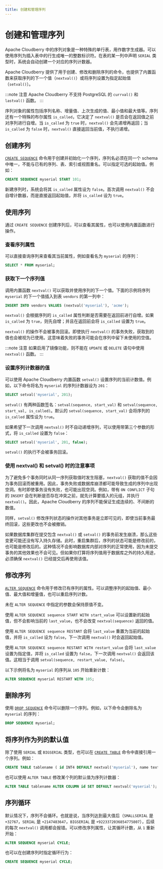 ```yaml
---
title: 创建和管理序列
---
```


# 创建和管理序列

Apache Cloudberry 中的序列对象是一种特殊的单行表，用作数字生成器。可以使用序列为插入表中的行生成唯一的整数标识符。在表的某一列中声明 `SERIAL` 类型时，系统会自动创建一个对应的序列计数器。

Apache Cloudberry 提供了用于创建、修改和删除序列的命令，也提供了内置函数来获取序列的下一个值（`nextval()`）或将序列设置为指定起始值（`setval()`）。

:::note 注意
Apache Cloudberry 不支持 PostgreSQL 的 `currval()` 和 `lastval()` 函数。
:::

序列对象的属性包括序列名称、增量值、上次生成的值、最小值和最大值等。序列还有一个特殊的布尔属性 `is_called`，它决定了 `nextval()` 是否会在返回值之前对序列进行自增。当 `is_called` 为 `true` 时，`nextval()` 会先递增再返回；当 `is_called` 为 `false` 时，`nextval()` 直接返回当前值，不执行递增。

## 创建序列

[`CREATE SEQUENCE`](../../sql-stmts/create-sequence.md) 命令用于创建并初始化一个序列，序列名必须在同一个 schema 中唯一，不能与已有的序列、表、索引或视图重名。可以指定可选的起始值。例如：

```sql
CREATE SEQUENCE myserial START 101;
```

新建序列时，系统会将其 `is_called` 属性设为 `false`。首次调用 `nextval()` 不会自增计数器，而是直接返回起始值，并将 `is_called` 设为 `true`。

## 使用序列

通过 `CREATE SEQUENCE` 创建序列后，可以查看其属性，也可以使用内置函数进行操作。

### 查看序列属性

可以直接查询序列来查看其当前属性，例如查看名为 `myserial` 的序列：

```sql
SELECT * FROM myserial;
```

### 获取下一个序列值

调用内置函数 `nextval()` 可以获取并使用序列的下一个值。下面的示例将序列 `myserial` 的下一个值插入到表 `vendors` 的第一列中：

```sql
INSERT INTO vendors VALUES (nextval('myserial'), 'acme');
```

`nextval()` 会根据序列的 `is_called` 属性判断是否需要在返回前进行自增。如果 `is_called` 为 `true`，则先自增；并且在返回前会将 `is_called` 设置为 `true`。

`nextval()` 的操作不会被事务回滚。即使执行 `nextval()` 的事务失败，获取到的值也会被视为已使用。这意味着失败的事务可能会在序列中留下未使用的空值。

:::note 注意
如果启用了镜像功能，则不能在 `UPDATE` 或 `DELETE` 语句中使用 `nextval()` 函数。
:::

### 设置序列计数器的值

可以使用 Apache Cloudberry 内置函数 `setval()` 设置序列的当前计数值。例如，以下命令将名为 `myserial` 的序列计数器设为 `201`：

```sql
SELECT setval('myserial', 201);
```

`setval()` 有两种函数签名：`setval(sequence, start_val)` 和 `setval(sequence, start_val, is_called)`。默认的 `setval(sequence, start_val)` 会将序列的 `is_called` 属性设为 `true`。

如果希望下一次调用 `nextval()` 时不自动递增序列，可以使用带第三个参数的形式，将 `is_called` 设置为 `false`：

```sql
SELECT setval('myserial', 201, false);
```

`setval()` 的执行不会被事务回滚。

### 使用 nextval() 和 setval() 时的注意事项

为了避免多个事务同时从同一序列获取值时发生阻塞，`nextval()` 获取的值不会因为事务回滚而被重用。因此，事务失败或数据库崩溃都可能导致生成的序列中出现空洞。有时即使事务没有失败，也可能出现空洞。例如，带有 `ON CONFLICT` 子句的 `INSERT` 会在判断是否存在冲突之前，就先计算要插入的元组，并执行 `nextval()`。因此，Apache Cloudberry 的序列不能保证生成连续的、不间断的数值。

同样，`setval()` 修改序列状态的操作对其他事务是立即可见的，即使当前事务最终回滚，这些更改也不会被撤销。

如果数据库集群在提交包含 `nextval()` 或 `setval()` 的事务前发生崩溃，那么这些变更可能还没有写入持久存储。此时，重启集群后，序列的状态可能是修改前的，也可能是修改后的。这种情况不会影响数据库内部对序列的正常使用，因为未提交事务的其他效果也不会可见。但如果你打算将序列值用于数据库之外的持久用途，必须确保 `nextval()` 已经提交后再使用该值。

## 修改序列

[`ALTER SEQUENCE`](../../sql-stmts/alter-sequence.md) 命令用于修改已有序列的属性。可以调整序列的起始值、最小值、最大值和增量值，也可以重启序列计数。

未在 `ALTER SEQUENCE` 中指定的参数会保持原值不变。

使用 `ALTER SEQUENCE sequence START WITH start_value` 可以设置新的起始值，但不会影响当前的 `last_value`，也不会改变 `nextval(sequence)` 返回的值。

使用 `ALTER SEQUENCE sequence RESTART` 会将 `last_value` 重置为当前的起始值，并将 `is_called` 设为 `false`，下一次调用 `nextval()` 时会返回起始值。

使用 `ALTER SEQUENCE sequence RESTART WITH restart_value` 会将 `last_value` 设置为指定值，并将 `is_called` 设置为 `false`，下一次调用 `nextval()` 会返回该值。这相当于调用 `setval(sequence, restart_value, false)`。

以下示例将名为 `myserial` 的序列从 `105` 开始重新计数：

```sql
ALTER SEQUENCE myserial RESTART WITH 105;
```

## 删除序列

使用 [`DROP SEQUENCE`](../../sql-stmts/drop-sequence.md) 命令可以删除一个序列。例如，以下命令会删除名为 `myserial` 的序列：

```sql
DROP SEQUENCE myserial;
```

## 将序列作为列的默认值

除了使用 `SERIAL` 或 `BIGSERIAL` 类型，也可以在 [`CREATE TABLE`](../../sql-stmts/create-table.md) 命令中直接引用一个序列。例如：

```sql
CREATE TABLE tablename ( id INT4 DEFAULT nextval('myserial'), name text );
```

也可以使用 `ALTER TABLE` 修改某个列的默认值为序列计数器：

```sql
ALTER TABLE tablename ALTER COLUMN id SET DEFAULT nextval('myserial');
```

## 序列循环

默认情况下，序列不会循环。也就是说，当序列达到最大值后（`SMALLSERIAL` 是 `+32767`，`SERIAL` 是 `+2147483647`，`BIGSERIAL` 是 `+9223372036854775807`），后续的每次 `nextval()` 调用都会报错。可以修改序列属性，让其循环计数，从 `1` 重新开始：

```sql
ALTER SEQUENCE myserial CYCLE;
```

也可以在创建序列时指定循环行为：

```sql
CREATE SEQUENCE myserial CYCLE;
```
